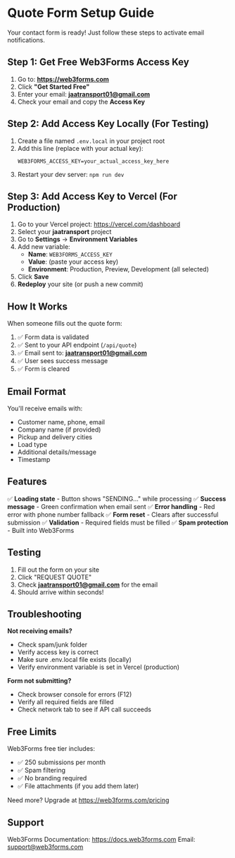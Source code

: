 # Quote Form Setup Guide

Your contact form is ready! Just follow these steps to activate email notifications.

## Step 1: Get Free Web3Forms Access Key

1. Go to: **https://web3forms.com**
2. Click **"Get Started Free"**
3. Enter your email: **jaatransport01@gmail.com**
4. Check your email and copy the **Access Key**

## Step 2: Add Access Key Locally (For Testing)

1. Create a file named `.env.local` in your project root
2. Add this line (replace with your actual key):
   ```
   WEB3FORMS_ACCESS_KEY=your_actual_access_key_here
   ```
3. Restart your dev server: `npm run dev`

## Step 3: Add Access Key to Vercel (For Production)

1. Go to your Vercel project: https://vercel.com/dashboard
2. Select your **jaatransport** project
3. Go to **Settings** → **Environment Variables**
4. Add new variable:
   - **Name**: `WEB3FORMS_ACCESS_KEY`
   - **Value**: (paste your access key)
   - **Environment**: Production, Preview, Development (all selected)
5. Click **Save**
6. **Redeploy** your site (or push a new commit)

## How It Works

When someone fills out the quote form:
1. ✅ Form data is validated
2. ✅ Sent to your API endpoint (`/api/quote`)
3. ✅ Email sent to: **jaatransport01@gmail.com**
4. ✅ User sees success message
5. ✅ Form is cleared

## Email Format

You'll receive emails with:
- Customer name, phone, email
- Company name (if provided)
- Pickup and delivery cities
- Load type
- Additional details/message
- Timestamp

## Features

✅ **Loading state** - Button shows "SENDING..." while processing
✅ **Success message** - Green confirmation when email sent
✅ **Error handling** - Red error with phone number fallback
✅ **Form reset** - Clears after successful submission
✅ **Validation** - Required fields must be filled
✅ **Spam protection** - Built into Web3Forms

## Testing

1. Fill out the form on your site
2. Click "REQUEST QUOTE"
3. Check **jaatransport01@gmail.com** for the email
4. Should arrive within seconds!

## Troubleshooting

**Not receiving emails?**
- Check spam/junk folder
- Verify access key is correct
- Make sure .env.local file exists (locally)
- Verify environment variable is set in Vercel (production)

**Form not submitting?**
- Check browser console for errors (F12)
- Verify all required fields are filled
- Check network tab to see if API call succeeds

## Free Limits

Web3Forms free tier includes:
- ✅ 250 submissions per month
- ✅ Spam filtering
- ✅ No branding required
- ✅ File attachments (if you add them later)

Need more? Upgrade at https://web3forms.com/pricing

## Support

Web3Forms Documentation: https://docs.web3forms.com
Email: support@web3forms.com

